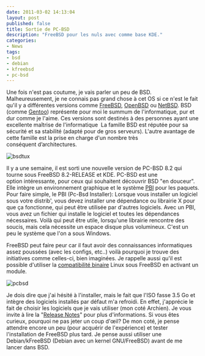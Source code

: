 ```yaml
---
date: 2011-03-02 14:13:04
layout: post
published: false
title: Sortie de PC-BSD
description: "FreeBSD pour les nuls avec comme base KDE."
categories:
- News
tags:
- bsd
- debian
- kfreebsd
- pc-bsd
---
```


Une fois n'est pas coutume, je vais parler un peu de BSD. Malheureusement, je ne connais pas grand chose à cet OS si ce n'est le fait qu'il y a différentes versions comme [FreeBSD](http://fr.wikipedia.org/wiki/FreeBSD), [OpenBSD](http://fr.wikipedia.org/wiki/OpenBSD) ou [NetBSD](http://fr.wikipedia.org/wiki/NetBSD). BSD (comme [Gentoo](http://www.gentoo.org/)) représente pour moi le summum de l'informatique, pur et dur comme je l'aime. Ces versions sont destinés à des personnes ayant une excellente maîtrise de l'informatique  La famille BSD est réputée pour sa sécurité et sa stabilité (adapté pour de gros serveurs). L'autre avantage de cette famille est la prise en charge d'un nombre très conséquent d’architectures.

<!-- more -->

<img class="imgcenter" alt="bsdtux" src="http://linuxien.legtux.org/uploads/images/2011/03/bsdtux.png">

Il y a une semaine, il est sorti une nouvelle version de PC-BSD 8.2 qui tourne sous FreeBSD 8.2-RELEASE et KDE. PC-BSD est une option intéressante, pour ceux qui souhaitent découvrir BSD "en douceur". Elle intègre un environnement graphique et le système [PBI](http://www.pcbsd.org/content/view/20/26/) pour les paquets. Pour faire simple, le PBI (Pc-Bsd Installer): Lorsque vous installer un logiciel sous votre distrib', vous devez installer une dépendance ou librairie X pour que ça fonctionne, qui peut être utilisée par d'autres logiciels. Avec un PBI, vous avez un fichier qui installe le logiciel et toutes les dépendances nécessaires. Voilà qui peut être utile, lorsqu'une librairie rencontre des soucis, mais cela nécessite un espace disque plus volumineux. C'est un peu le système que l'on a sous Windows.

FreeBSD peut faire peur car il faut avoir des connaissances informatiques assez poussées (avec les configs, etc..) voilà pourquoi je trouve des initiatives comme celles-ci, bien imaginées. Je rappelle aussi qu'il est possible d'utiliser la [compatibilité binaire](http://www.freebsd.org/doc/fr/books/handbook/linuxemu-lbc-install.html) Linux sous FreeBSD en activant un module.

<img class="imgcenter" alt="pcbsd" src="http://linuxien.legtux.org/uploads/images/2011/03/pcbsd.jpg">

Je dois dire que j'ai hésité à l'installer, mais le fait que l'ISO fasse 3.5 Go et intègre des logiciels installés par défaut m'a refroidi. En effet, j'apprécie le fait de choisir les logiciels que je vais utiliser (mon coté Archien). Je vous invite à lire la "[Release Notes](http://www.pcbsd.org/content/view/200/11/)" pour plus d'informations. Si vous êtes curieux, pourquoi ne pas jeter un coup d'œil? De mon coté, je pense attendre encore un peu (pour acquérir de l'expérience) et tester l'installation de FreeBSD plus tard. Je pense aussi utiliser une Debian/kFreeBSD (Debian avec un kernel GNU/FreeBSD) avant de me lancer dans BSD.
